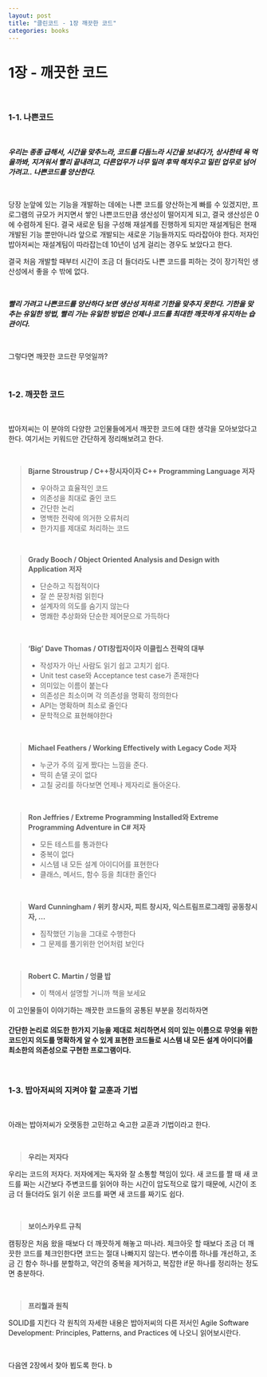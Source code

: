 ```yaml
---
layout: post
title: "클린코드 - 1장 깨끗한 코드"
categories: books
---
```


# **1장 - 깨끗한 코드**


<br>

### **1-1. 나쁜코드**

<br>

***우리는 종종 급해서, 시간을 맞추느라, 코드를 다듬느라 시간을 보내다가, 상사한테 욕 먹을까봐, 지겨워서 빨리 끝내려고, 다른업무가 너무 밀려 후딱 해치우고 밀린 업무로 넘어가려고.. 나쁜코드를 양산한다.***

<br>

당장 눈앞에 있는 기능을 개발하는 데에는 나쁜 코드를 양산하는게 빠를 수 있겠지만, 프로그램의 규모가 커지면서 쌓인 나쁜코드만큼 생산성이 떨어지게 되고, 결국 생산성은 0에 수렴하게 된다. 결국 새로운 팀을 구성해 재설계를 진행하게 되지만 재설계팀은 현재 개발된 기능 뿐만아니라 앞으로 개발되는 새로운 기능들까지도 따라잡아야 한다. 저자인 밥아저씨는 재설계팀이 따라잡는데 10년이 넘게 걸리는 경우도 보았다고 한다.

결국 처음 개발할 때부터 시간이 조금 더 들더라도 나쁜 코드를 피하는 것이 장기적인 생산성에서 좋을 수 밖에 없다. 

<br>

***빨리 가려고 나쁜코드를 양산하다 보면 생산성 저하로 기한을 맞추지 못한다. 기한을 맞추는 유일한 방법, 빨리 가는 유일한 방법은 언제나 코드를 최대한 깨끗하게 유지하는 습관이다.***

<br>

그렇다면 깨끗한 코드란 무엇일까?

<br>

### **1-2. 깨끗한 코드**

<br>

밥아저씨는 이 분야의 다양한 고인물들에게서 깨끗한 코드에 대한 생각을 모아보았다고 한다. 여기서는 키워드만 간단하게 정리해보려고 한다.

<br>

> **Bjarne Stroustrup / C++창시자이자 C++ Programming Language 저자**
> - 우아하고 효율적인 코드
> - 의존성을 최대로 줄인 코드
> - 간단한 논리
> - 명백한 전략에 의거한 오류처리
> - 한가지를 제대로 처리하는 코드

<br>

> **Grady Booch / Object Oriented Analysis and Design with Application 저자**
> - 단순하고 직접적이다
> - 잘 쓴 문장처럼 읽힌다
> - 설계자의 의도를 숨기지 않는다
> - 명쾌한 추상화와 단순한 제어문으로 가득하다

<br>

> **‘Big’ Dave Thomas / OTI창립자이자 이클립스 전략의 대부**
> - 작성자가 아닌 사람도 읽기 쉽고 고치기 쉽다.
> - Unit test case와 Acceptance test case가 존재한다
> - 의미있는 이름이 붙는다
> - 의존성은 최소이며 각 의존성을 명확히 정의한다
> - API는 명확하며 최소로 줄인다
> - 문학적으로 표현해야한다

<br>

> **Michael Feathers / Working Effectively with Legacy Code 저자**
> - 누군가 주의 깊게 짰다는 느낌을 준다.
> - 딱히 손댈 곳이 없다
> - 고칠 궁리를 하다보면 언제나 제자리로 돌아온다.

<br>

> **Ron Jeffries / Extreme Programming Installed와 Extreme Programming Adventure in C# 저자**
> - 모든 테스트를 통과한다
> - 중복이 없다
> - 시스템 내 모든 설계 아이디어를 표현한다
> - 클래스, 메서드, 함수 등을 최대한 줄인다

<br>

> **Ward Cunningham / 위키 창시자, 피트 창시자, 익스트림프로그래밍 공동창시자, …**
> - 짐작했던 기능을 그대로 수행한다
> - 그 문제를 풀기위한 언어처럼 보인다


<br>

> **Robert C. Martin / 엉클 밥**
> - 이 책에서 설명할 거니까 책을 보세요


이 고인물들이 이야기하는 깨끗한 코드들의 공통된 부분을 정리하자면
  
#### **간단한 논리**로 의도한 **한가지 기능을 제대로 처리**하면서 **의미 있는 이름**으로 무엇을 위한 코드인지 **의도를 명확하게** 알 수 있게 표현한 코드들로 시스템 내 **모든 설계 아이디어**를 **최소한의 의존성**으로 구현한 프로그램이다.

<br>

### **1-3. 밥아저씨의 지켜야 할 교훈과 기법**

<br>

아래는 밥아저씨가 오랫동한 고민하고 숙고한 교훈과 기법이라고 한다.

<br>

> **우리는 저자다**

우리는 코드의 저자다. 저자에게는 독자와 잘 소통할 책임이 있다. 
새 코드를 짤 때 새 코드를 짜는 시간보다 주변코드를 읽어야 하는 시간이 압도적으로 많기 때문에, 시간이 조금 더 들더라도 읽기 쉬운 코드를 짜면 새 코드를 짜기도 쉽다.


<br>

> **보이스카우트 규칙**

캠핑장은 처음 왔을 때보다 더 깨끗하게 해놓고 떠나라.
체크아웃 할 때보다 조금 더 깨끗한 코드를 체크인한다면 코드는 절대 나빠지지 않는다.
변수이름 하나를 개선하고, 조금 긴 함수 하나를 분할하고, 약간의 중복을 제거하고, 복잡한 if문 하나를 정리하는 정도면 충분하다.


<br>

> **프리퀄과 원칙**

SOLID를 지킨다
각 원칙의 자세한 내용은 밥아저씨의 다른 저서인 Agile Software Development: Principles, Patterns, and Practices 에 나오니 읽어보시란다.

<br>

다음엔 2장에서 찾아 뵙도록 한다. b